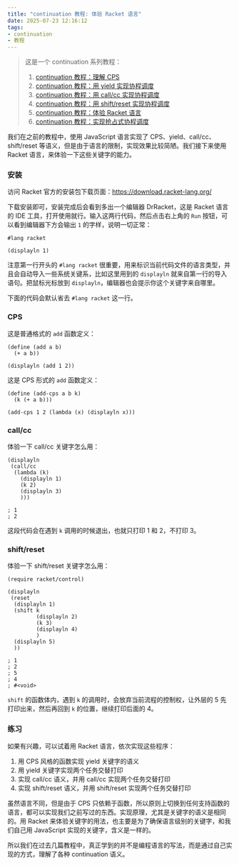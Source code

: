 ```yaml
---
title: "continuation 教程: 体验 Racket 语言"
date: 2025-07-23 12:16:12
tags:
- continuation
- 教程
---
```


> 这是一个 continuation 系列教程：
> 1. [continuation 教程：理解 CPS](/2025/07/23/continuation教程1/)
> 2. [continuation 教程：用 yield 实现协程调度](/2025/07/23/continuation教程2/)
> 3. [continuation 教程：用 call/cc 实现协程调度](/2025/07/23/continuation教程3/)
> 4. [continuation 教程：用 shift/reset 实现协程调度](/2025/07/23/continuation教程4/)
> 5. [continuation 教程：体验 Racket 语言](/2025/07/23/continuation教程5/)
> 6. [continuation 教程：实现抢占式协程调度](/2025/07/23/continuation教程6/)

我们在之前的教程中，使用 JavaScript 语言实现了 CPS、yield、call/cc、shift/reset 等语义，但是由于语言的限制，实现效果比较简陋。我们接下来使用 Racket 语言，来体验一下这些关键字的能力。

### 安装

访问 Racket 官方的安装包下载页面：<https://download.racket-lang.org/>

下载安装即可，安装完成后会看到多出一个编辑器 DrRacket，这是 Racket 语言的 IDE 工具，打开使用就行。输入这两行代码，然后点击右上角的 `Run` 按钮，可以看到编辑器下方会输出 `1` 的字样，说明一切正常：

```rkt
#lang racket

(displayln 1)
```

注意第一行开头的 `#lang racket` 很重要，用来标识当前代码文件的语言类型，并且会自动导入一些系统关键系，比如这里用到的 `displayln` 就来自第一行的导入语句。把鼠标光标放到 `displayln`，编辑器也会提示你这个关键字来自哪里。

下面的代码会默认省去 `#lang racket` 这一行。

### CPS

这是普通格式的 `add` 函数定义：

```rkt
(define (add a b)
  (+ a b))

(displayln (add 1 2))
```

这是 CPS 形式的 `add` 函数定义：

```rkt
(define (add-cps a b k)
  (k (+ a b)))

(add-cps 1 2 (lambda (x) (displayln x)))
```

### call/cc

体验一下 call/cc 关键字怎么用：

```rkt
(displayln
 (call/cc
  (lambda (k)
    (displayln 1)
    (k 2)
    (displayln 3)
    )))

; 1
; 2
```

这段代码会在遇到 `k` 调用的时候退出，也就只打印 1 和 2，不打印 3。

### shift/reset

体验一下 shift/reset 关键字怎么用：

```rkt
(require racket/control)

(displayln
 (reset
  (displayln 1)
  (shift k
         (displayln 2)
         (k 3)
         (displayln 4)
         )
  (displayln 5)
  ))

; 1
; 2
; 5
; 4
; #<void>
```

`shift` 的函数体内，遇到 `k` 的调用时，会放弃当前流程的控制权，让外层的 5 先打印出来，然后再回到 `k` 的位置，继续打印后面的 4。

### 练习

如果有兴趣，可以试着用 Racket 语言，依次实现这些程序：

1. 用 CPS 风格的函数实现 yield 关键字的语义
2. 用 yield 关键字实现两个任务交替打印
3. 实现 call/cc 语义，并用 call/cc 实现两个任务交替打印
4. 实现 shift/reset 语义，并用 shift/reset 实现两个任务交替打印

虽然语言不同，但是由于 CPS 只依赖于函数，所以原则上切换到任何支持函数的语言，都可以实现我们之前写过的东西。实现原理，尤其是关键字的语义是相同的。用 Racket 来体验关键字的用法，也主要是为了确保语言级别的关键字，和我们自己用 JavaScript 实现的关键字，含义是一样的。

所以我们在过去几篇教程中，真正学到的并不是编程语言的写法，而是通过自己实现的方式，理解了各种 continuation 语义。

